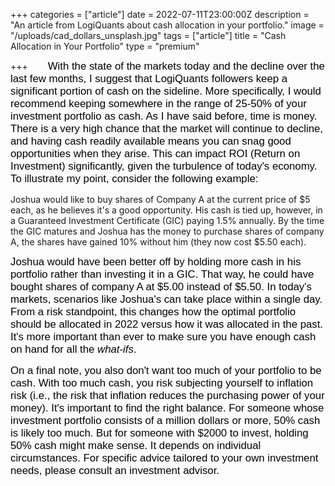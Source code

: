 +++
categories = ["article"]
date = 2022-07-11T23:00:00Z
description = "An article from LogiQuants about cash allocation in your portfolio."
image = "/uploads/cad_dollars_unsplash.jpg"
tags = ["article"]
title = "Cash Allocation in Your Portfolio"
type = "premium"

+++
<span style="color:black"><span style="font-family:Arial; font-size:1.2em;">&nbsp;&nbsp;&nbsp;&nbsp;&nbsp;&nbsp;With the state of the markets today and the decline over the last few months, I suggest that LogiQuants followers keep a significant portion of cash on the sideline. More specifically, I would recommend keeping somewhere in the range of 25-50% of your investment portfolio as cash. As I have said before, time is money. There is a very high chance that the market will continue to decline, and having cash readily available means you can snag good opportunities when they arise. This can impact ROI (Return on Investment) significantly, given the turbulence of today's economy. To illustrate my point, consider the following example:</span></span>

Joshua would like to buy shares of Company A at the current price of $5 each, as he believes it's a good opportunity. His cash is tied up, however, in a Guaranteed Investment Certificate (GIC) paying 1.5% annually. By the time the GIC matures and Joshua has the money to purchase shares of company A, the shares have gained 10% without him (they now cost $5.50 each).

<span style="color:black"><span style="font-family:Arial; font-size:1.2em;">Joshua would have been better off by holding more cash in his portfolio rather than investing it in a GIC. That way, he could have bought shares of company A at $5.00 instead of $5.50. In today's markets, scenarios like Joshua's can take place within a single day. From a risk standpoint, this changes how the optimal portfolio should be allocated in 2022 versus how it was allocated in the past. It's more important than ever to make sure you have enough cash on hand for all the _what-ifs_.</span></span>

<span style="color:black"><span style="font-family:Arial; font-size:1.2em;">On a final note, you also don't want too much of your portfolio to be cash. With too much cash, you risk subjecting yourself to inflation risk (i.e., the risk that inflation reduces the purchasing power of your money). It's important to find the right balance. For someone whose investment portfolio consists of a million dollars or more, 50% cash is likely too much. But for someone with $2000 to invest, holding 50% cash might make sense. It depends on individual circumstances. For specific advice tailored to your own investment needs, please consult an investment advisor.</span></span>